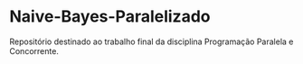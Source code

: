 # Naive-Bayes-Paralelizado
Repositório destinado ao trabalho final da disciplina Programação Paralela e Concorrente.
